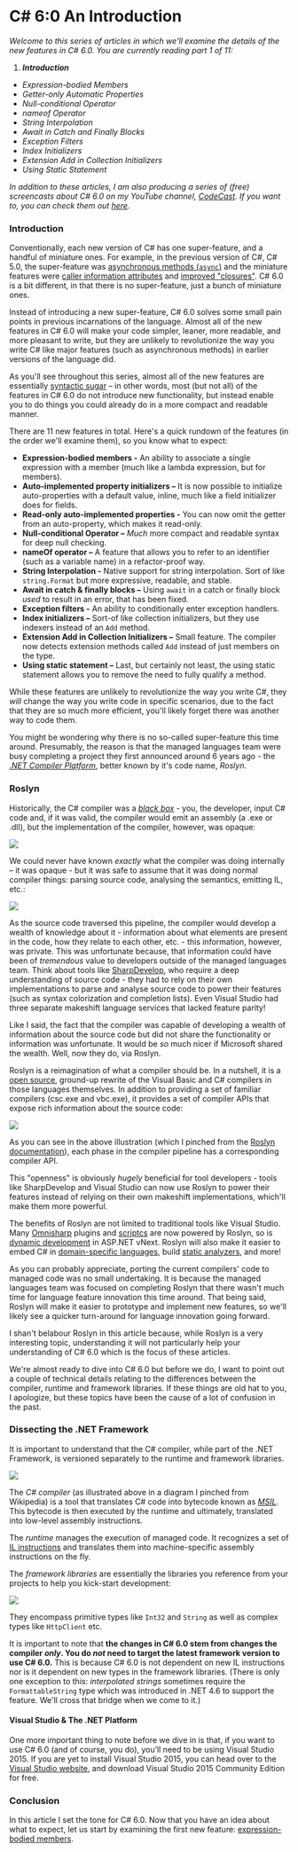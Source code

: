 # C# 6:0 An Introduction

*Welcome to this series of articles in which we'll examine the details of the new features in C# 6.0. You are currently reading part 1 of 11:*

1. <em><strong>Introduction</strong></em>
- <em><span title="Coming soon..." style="cursor:not-allowed;">Expression-bodied Members</span></em>
- <em><span title="Coming soon..." style="cursor:not-allowed;">Getter-only Automatic Properties</span></em>
- <em><span title="Coming soon..." style="cursor:not-allowed;">Null-conditional Operator</span></em>
- <em><span title="Coming soon..." style="cursor:not-allowed;">nameof Operator</span></em>
- <em><span title="Coming soon..." style="cursor:not-allowed;">String Interpolation</span></em>
- <em><span title="Coming soon..." style="cursor:not-allowed;">Await in Catch and Finally Blocks</span></em>
- <em><span title="Coming soon..." style="cursor:not-allowed;">Exception Filters</span></em>
- <em><span title="Coming soon..." style="cursor:not-allowed;">Index Initializers</span></em>
- <em><span title="Coming soon..." style="cursor:not-allowed;">Extension Add in Collection Initializers</span></em>
- <em><span title="Coming soon..." style="cursor:not-allowed;">Using Static Statement</span></em>

*In addition to these articles, I am also producing a series of (free) screencasts about C# 6.0 on my YouTube channel, <a href="">CodeCast</a>. If you want to, you can check them out <a href="">here</a>.*



### Introduction

Conventionally, each new version of C# has one super-feature, and a handful of miniature ones. For example, in the previous version of C#, C# 5.0, the super-feature was [asynchronous methods (`async`)](https://msdn.microsoft.com/en-us/library/hh156513.aspx) and the miniature features were [caller information attributes](https://msdn.microsoft.com/en-us/library/hh534540.aspx) and [improved "closures"](https://stackoverflow.com/questions/12112881/has-foreachs-use-of-variables-been-changed-in-c-sharp-5). C# 6.0 is a bit different, in that there is no super-feature, just a bunch of miniature ones.

Instead of introducing a new super-feature, C# 6.0 solves some small pain points in previous incarnations of the language. Almost all of the new features in C# 6.0 will make your code simpler, leaner, more readable, and more pleasant to write, but they are unlikely to revolutionize the way you write C# like major features (such as asynchronous methods) in earlier versions of the language did.

As you'll see throughout this series, almost all of the new features are essentially [syntactic sugar](https://en.wikipedia.org/wiki/Syntactic_sugar) – in other words, most (but not all) of the features in C# 6.0 do not introduce new functionality, but instead enable you to do things you could already do in a more compact and readable manner.

There are 11 new features in total. Here's a quick rundown of the features (in the order we'll examine them), so you know what to expect:

- **Expression-bodied members -** An ability to associate a single expression with a member (much like a lambda expression, but for members).
- **Auto-implemented property initializers –** It is now possible to initialize auto-properties with a default value, inline, much like a field initializer does for fields.
- **Read-only auto-implemented properties -** You can now omit the getter from an auto-property, which makes it read-only.
- **Null-conditional Operator –** _Much_ more compact and readable syntax for deep null checking.
- **nameOf operator –** A feature that allows you to refer to an identifier (such as a variable name) in a refactor-proof way.
- **String Interpolation -** Native support for string interpolation. Sort of like `string.Format` but more expressive, readable, and stable.
- **Await in catch & finally blocks –** Using `await` in a catch or finally block _used_ to result in an error, that has been fixed.
- **Exception filters -** An ability  to conditionally enter exception handlers.
- **Index initializers –** Sort-of like collection initializers, but they use indexers instead of an `Add` method.
- **Extension Add in Collection Initializers –** Small feature. The compiler now detects extension methods called `Add` instead of just members on the type.
- **Using static statement –** Last, but certainly not least, the using static statement allows you to remove the need to fully qualify a method.


While these features are unlikely to revolutionize the way you write C#, they _will_ change the way you write code in specific scenarios, due to the fact that they are so much more efficient, you'll likely forget there was another way to code them.

You might be wondering why there is no so-called super-feature this time around. Presumably, the reason is that the managed languages team were busy completing a project they first announced around 6 years ago - the [_.NET Compiler Platform_](), better known by it's code name, _Roslyn_.

### Roslyn

Historically, the C# compiler was a [_black box_](https://en.wikipedia.org/wiki/Black_box) - you, the developer, input C# code and, if it was valid, the compiler would emit an assembly (a .exe or .dll), but the implementation of the compiler, however, was opaque:

![](https://i.imgur.com/HC1YO73.png)

We could never have known *exactly* what the compiler was doing internally – it was opaque - but it was safe to assume that it was doing normal compiler things: parsing source code, analysing the semantics, emitting IL, etc.:

![](https://github.com/dotnet/roslyn/wiki/images/compiler-pipeline.png)


As the source code traversed this pipeline, the compiler would develop a wealth of knowledge about it - information about what elements are present in the code, how they relate to each other, etc. - this information, however, was private. This was unfortunate because, that information could have been of *tremendous* value to developers outside of the managed languages team. Think about tools like [SharpDevelop](), who require a deep understanding of source code - they had to rely on their own implementations to parse and analyse source code to power their features (such as syntax colorization and completion lists).  Even Visual Studio had three separate makeshift language services that lacked feature parity!

Like I said, the fact that the compiler was capable of developing a wealth of information about the source code but did not share the functionality or information was unfortunate. It would be _so_ much nicer if Microsoft shared the wealth. Well, now they do, via Roslyn.

Roslyn is a reimagination of what a compiler should be. In a nutshell, it is a [open source](), ground-up rewrite of the Visual Basic and C# compilers in those languages themselves. In addition to providing a set of familiar compilers (csc.exe and vbc.exe), it provides a set of compiler APIs that expose rich information about the source code:

![](https://github.com/dotnet/roslyn/wiki/images/compiler-pipeline-api.png)

As you can see in the above illustration (which I pinched from the [Roslyn documentation](https://github.com/dotnet/roslyn/wiki/Roslyn%20Overview)), each phase in the compiler pipeline has a corresponding compiler API.

This "openness" is obviously _hugely_ beneficial for tool developers - tools like SharpDevelop and Visual Studio can now use Roslyn to power their features instead of relying on their own makeshift implementations, which'll make them more powerful.

The benefits of Roslyn are not limited to traditional tools like Visual Studio. Many [Omnisharp](http://www.omnisharp.net/) plugins and  [scriptcs](http://scriptcs.net/) are now powered by Roslyn, so is [dynamic development](http://weblogs.asp.net/scottgu/introducing-asp-net-5) in ASP.NET vNext. Roslyn will also make it easier to embed C# in [domain-specific languages](), build [static analyzers](https://en.wikipedia.org/wiki/Static_program_analysis), and more!

As you can probably appreciate, porting the current compilers' code to managed code was no small undertaking. It is because the managed languages team was focused on completing Roslyn that there wasn't much time for language feature innovation this time around. That being said, Roslyn will make it easier to prototype and implement new features, so we'll likely see a quicker turn-around for language innovation going forward.

I shan't belabour Roslyn in this article because, while Roslyn is a very interesting topic, understanding it will not particularly help your understanding of C# 6.0 which is the focus of these articles.

We're almost ready to dive into C# 6.0 but before we do, I want to point out a couple of technical details relating to the differences between the compiler, runtime and framework libraries. If these things are old hat to you, I apologize, but these topics have been the cause of a lot of confusion in the past.

### Dissecting the .NET Framework

It is important to understand that the C# compiler, while part of the .NET Framework, is versioned separately to the runtime and framework libraries.

![](https://upload.wikimedia.org/wikipedia/commons/a/af/Common_Language_Runtime_diagram.svg)

The *C# compiler* (as illustrated above in a diagram I pinched from Wikipedia) is a tool that translates C# code into bytecode known as [*MSIL*](https://en.wikipedia.org/wiki/MSIL). This bytecode is then executed by the runtime and ultimately, translated into low-level assembly instructions.

The *runtime* manages the execution of managed code. It recognizes a set of [IL instructions](https://en.wikipedia.org/wiki/List_of_CIL_instructions) and translates them into machine-specific assembly instructions on the fly.

The _framework libraries_ are essentially the libraries you reference from your projects to help you kick-start development:

![](https://i.imgur.com/QmMDtNY.png)

They encompass primitive types like `Int32` and `String` as well as complex types like `HttpClient` etc.

It is important to note that **the changes in C# 6.0 stem from changes the compiler _only_. You do _not_ need to target the latest framework version to use C# 6.0.** This is because C# 6.0 is not dependent on new IL instructions nor is it dependent on new types in the framework libraries. (There is only one exception to this: _interpolated strings_ sometimes require the `FormattableString` type which was introduced in .NET 4.6 to support the feature. We'll cross that bridge when we come to it.)


#### Visual Studio & The .NET Platform
One more important thing to note before we dive in is that, if you want to use C# 6.0 (and of course, you do), you’ll need to be using Visual Studio 2015. If you are yet to install Visual Studio 2015, you can head over to the [Visual Studio website](https://www.visualstudio.com/en-us/products/vs-2015-product-editions.aspx), and download Visual Studio 2015 Community Edition for free.
### Conclusion

In this article I set the tone for C# 6.0. Now that you have an idea about what to expect, let us start by examining the first new feature: [expression-bodied members]().
